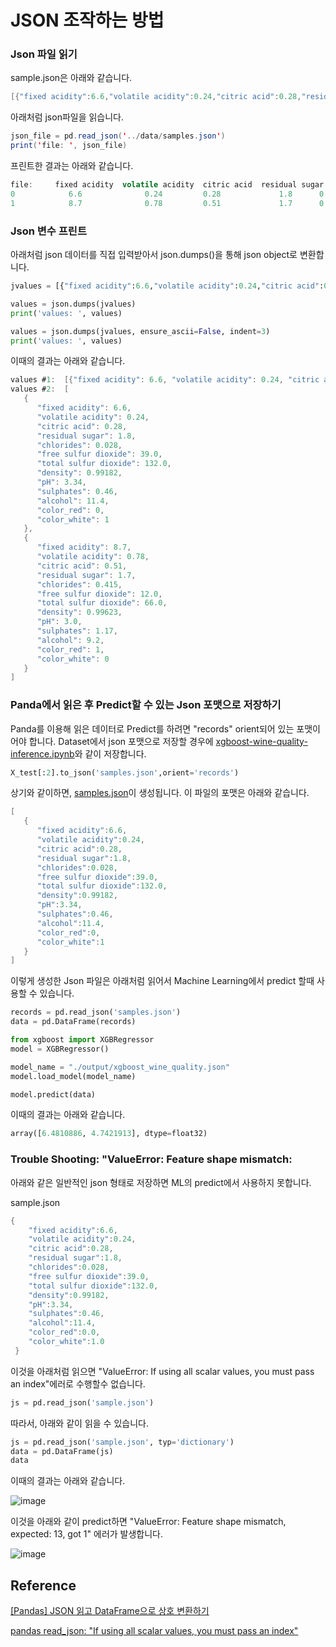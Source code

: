 # JSON 조작하는 방법

### Json 파일 읽기

sample.json은 아래와 같습니다.

```java
[{"fixed acidity":6.6,"volatile acidity":0.24,"citric acid":0.28,"residual sugar":1.8,"chlorides":0.028,"free sulfur dioxide":39.0,"total sulfur dioxide":132.0,"density":0.99182,"pH":3.34,"sulphates":0.46,"alcohol":11.4,"color_red":0,"color_white":1},{"fixed acidity":8.7,"volatile acidity":0.78,"citric acid":0.51,"residual sugar":1.7,"chlorides":0.415,"free sulfur dioxide":12.0,"total sulfur dioxide":66.0,"density":0.99623,"pH":3.0,"sulphates":1.17,"alcohol":9.2,"color_red":1,"color_white":0}]
```

아래처럼 json파일을 읽습니다.

```java
json_file = pd.read_json('../data/samples.json')
print('file: ', json_file)
```

프린트한 결과는 아래와 같습니다. 
```java
file:     fixed acidity  volatile acidity  citric acid  residual sugar  chlorides  free sulfur dioxide  ...  density    pH  sulphates  alcohol  color_red  color_white
0            6.6              0.24         0.28             1.8      0.028                   39  ...  0.99182  3.34       0.46     11.4          0            1
1            8.7              0.78         0.51             1.7      0.415                   12  ...  0.99623  3.00       1.17      9.2          1            0
```

### Json 변수 프린트

아래처럼 json 데이터를 직접 입력받아서 json.dumps()을 통해 json object로 변환합니다.  

```python
jvalues = [{"fixed acidity":6.6,"volatile acidity":0.24,"citric acid":0.28,"residual sugar":1.8,"chlorides":0.028,"free sulfur dioxide":39.0,"total sulfur dioxide":132.0,"density":0.99182,"pH":3.34,"sulphates":0.46,"alcohol":11.4,"color_red":0,"color_white":1},{"fixed acidity":8.7,"volatile acidity":0.78,"citric acid":0.51,"residual sugar":1.7,"chlorides":0.415,"free sulfur dioxide":12.0,"total sulfur dioxide":66.0,"density":0.99623,"pH":3.0,"sulphates":1.17,"alcohol":9.2,"color_red":1,"color_white":0}]

values = json.dumps(jvalues)
print('values: ', values)

values = json.dumps(jvalues, ensure_ascii=False, indent=3)
print('values: ', values)
```

이때의 결과는 아래와 같습니다. 
```java
values #1:  [{"fixed acidity": 6.6, "volatile acidity": 0.24, "citric acid": 0.28, "residual sugar": 1.8, "chlorides": 0.028, "free sulfur dioxide": 39.0, "total sulfur dioxide": 132.0, "density": 0.99182, "pH": 3.34, "sulphates": 0.46, "alcohol": 11.4, "color_red": 0, "color_white": 1}, {"fixed acidity": 8.7, "volatile acidity": 0.78, "citric acid": 0.51, "residual sugar": 1.7, "chlorides": 0.415, "free sulfur dioxide": 12.0, "total sulfur dioxide": 66.0, "density": 0.99623, "pH": 3.0, "sulphates": 1.17, "alcohol": 9.2, "color_red": 1, "color_white": 0}]
values #2:  [
   {
      "fixed acidity": 6.6,
      "volatile acidity": 0.24,
      "citric acid": 0.28,
      "residual sugar": 1.8,
      "chlorides": 0.028,
      "free sulfur dioxide": 39.0,
      "total sulfur dioxide": 132.0,
      "density": 0.99182,
      "pH": 3.34,
      "sulphates": 0.46,
      "alcohol": 11.4,
      "color_red": 0,
      "color_white": 1
   },
   {
      "fixed acidity": 8.7,
      "volatile acidity": 0.78,
      "citric acid": 0.51,
      "residual sugar": 1.7,
      "chlorides": 0.415,
      "free sulfur dioxide": 12.0,
      "total sulfur dioxide": 66.0,
      "density": 0.99623,
      "pH": 3.0,
      "sulphates": 1.17,
      "alcohol": 9.2,
      "color_red": 1,
      "color_white": 0
   }
]
```

### Panda에서 읽은 후 Predict할 수 있는 Json 포맷으로 저장하기 

Panda를 이용해 읽은 데이터로 Predict를 하려면 "records" orient되어 있는 포맷이어야 합니다. Dataset에서 json 포맷으로 저장할 경우에 [xgboost-wine-quality-inference.ipynb](https://github.com/kyopark2014/ML-Algorithms/blob/main/kaggle/xgboost-wine-quality/xgboost-wine-quality-inference.ipynb)와 같이 저장합니다.

```python
X_test[:2].to_json('samples.json',orient='records')
```

상기와 같이하면, [samples.json](https://github.com/kyopark2014/ML-Algorithms/blob/main/kaggle/xgboost-wine-quality/samples.json)이 생성됩니다. 이 파일의 포맷은 아래와 같습니다. 

```java
[
   {
      "fixed acidity":6.6,
      "volatile acidity":0.24,
      "citric acid":0.28,
      "residual sugar":1.8,
      "chlorides":0.028,
      "free sulfur dioxide":39.0,
      "total sulfur dioxide":132.0,
      "density":0.99182,
      "pH":3.34,
      "sulphates":0.46,
      "alcohol":11.4,
      "color_red":0,
      "color_white":1
   }
]
```

이렇게 생성한 Json 파일은 아래처럼 읽어서 Machine Learning에서 predict 할때 사용할 수 있습니다. 

```python
records = pd.read_json('samples.json')
data = pd.DataFrame(records)

from xgboost import XGBRegressor
model = XGBRegressor()

model_name = "./output/xgboost_wine_quality.json"
model.load_model(model_name)

model.predict(data)
```

이때의 결과는 아래와 같습니다. 

```python
array([6.4810886, 4.7421913], dtype=float32)
```

### Trouble Shooting: "ValueError: Feature shape mismatch:

아래와 같은 일반적인 json 형태로 저장하면 ML의 predict에서 사용하지 못합니다. 

sample.json

```java
{
    "fixed acidity":6.6,
    "volatile acidity":0.24,
    "citric acid":0.28,
    "residual sugar":1.8,
    "chlorides":0.028,
    "free sulfur dioxide":39.0,
    "total sulfur dioxide":132.0,
    "density":0.99182,
    "pH":3.34,
    "sulphates":0.46,
    "alcohol":11.4,
    "color_red":0.0,
    "color_white":1.0
 }
```

이것을 아래처럼 읽으면 "ValueError: If using all scalar values, you must pass an index"에러로 수행할수 없습니다.
```python
js = pd.read_json('sample.json')
```

따라서, 아래와 같이 읽을 수 있습니다.

```python
js = pd.read_json('sample.json', typ='dictionary')
data = pd.DataFrame(js)
data
```

이때의 결과는 아래와 같습니다.

![image](https://user-images.githubusercontent.com/52392004/199205986-8fc6473c-3200-4387-8209-41934f801844.png)

이것을 아래와 같이 predict하면 "ValueError: Feature shape mismatch, expected: 13, got 1" 에러가 발생합니다. 

![image](https://user-images.githubusercontent.com/52392004/199206243-cd29217a-5967-44dd-92be-5b5f73cf51aa.png)





## Reference 

[[Pandas] JSON 읽고 DataFrame으로 상호 변환하기](https://bio-info.tistory.com/113)

[pandas read_json: "If using all scalar values, you must pass an index"](https://stackoverflow.com/questions/38380795/pandas-read-json-if-using-all-scalar-values-you-must-pass-an-index)

